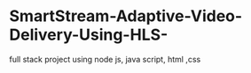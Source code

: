 # SmartStream-Adaptive-Video-Delivery-Using-HLS-
full stack project using node js, java script, html ,css
